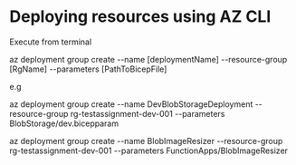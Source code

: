 # Deploying resources using AZ CLI

Execute from terminal

az deployment group create --name [deploymentName] --resource-group [RgName] --parameters [PathToBicepFile]

e.g 

az deployment group create --name DevBlobStorageDeployment --resource-group rg-testassignment-dev-001 --parameters BlobStorage/dev.bicepparam

az deployment group create --name BlobImageResizer --resource-group rg-testassignment-dev-001 --parameters FunctionApps/BlobImageResizer
